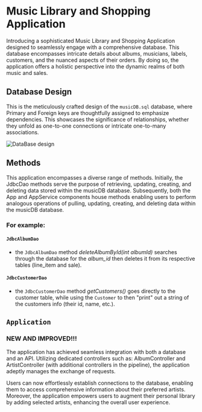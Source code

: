 # Music Library and Shopping Application

Introducing a sophisticated Music Library and Shopping Application designed to seamlessly engage with a comprehensive 
database. This database encompasses intricate details about albums, musicians, labels, customers, and the nuanced 
aspects of their orders. By doing so, the application offers a holistic perspective into the dynamic realms of both 
music and sales.

## Database Design


This is the meticulously crafted design of the `musicDB.sql` database, where Primary and Foreign keys are thoughtfully 
assigned to emphasize dependencies. This showcases the significance of relationships, whether they unfold as one-to-one 
connections or intricate one-to-many associations.

![DataBase design](/Users/jacknichols/Desktop/database-design.png)

## Methods 

This application encompasses a diverse range of methods. Initially, the JdbcDao methods serve the purpose of retrieving, 
updating, creating, and deleting data stored within the musicDB database. Subsequently, both the App and AppService 
components house methods enabling users to perform analogous operations of pulling, updating, creating, and deleting 
data within the musicDB database.

### For example: 

#### `JdbcAlbumDao`
* the `JdbcAlbumDao` method _deleteAlbumById(int albumId)_ searches through the database for the _album_id_
then deletes it from its respective tables (line_item and sale).

#### `JdbcCustomerDao`
* the `JdbcCustomerDao` method _getCustomers()_ goes directly to the customer table, while using the `Customer` to then
"print" out a string of the customers info (their id, name, etc.).


## `Application`

### NEW AND IMPROVED!!!

The application has achieved seamless integration with both a database and an API. Utilizing dedicated controllers such as: 
AlbumController and ArtistController (with additional controllers in the pipeline), the application adeptly manages the exchange of requests.

Users can now effortlessly establish connections to the database, enabling them to access comprehensive information about their preferred artists. 
Moreover, the application empowers users to augment their personal library by adding selected artists, enhancing the overall user experience.


